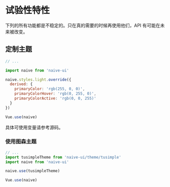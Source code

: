 <!--anchor:on-->
# 试验性特性
<n-alert type="warning" title="注意">
  下列的所有功能都是<n-text strong>不稳定</n-text>的。只在真的需要的时候再使用他们，API 有可能在未来被改变。
</n-alert>

## 定制主题

```js
// ...

import naive from 'naive-ui'

naive.styles.light.override({
  derived: {
    primaryColor: 'rgb(255, 0, 0)',
    primaryColorHover: 'rgb(0, 255, 0)',
    primaryColorActive: 'rgb(0, 0, 255)'
  }
})

Vue.use(naive)
```

具体可使用变量请参考源码。

### 使用图森主题

```js
// ...
import tusimpleTheme from 'naive-ui/theme/tusimple'
import naive from 'naive-ui'

naive.use(tusimpleTheme)

Vue.use(naive)
```